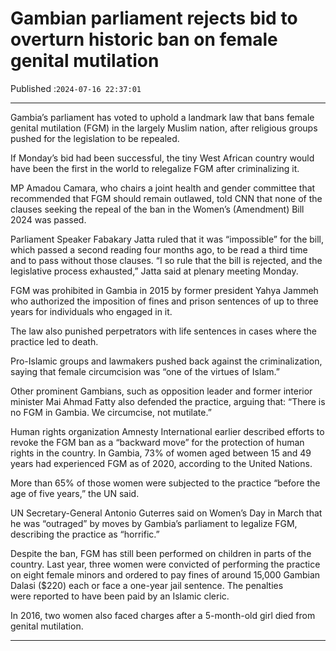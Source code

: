 # Gambian parliament rejects bid to overturn historic ban on female genital mutilation

Published :`2024-07-16 22:37:01`

---

Gambia’s parliament has voted to uphold a landmark law that bans female genital mutilation (FGM) in the largely Muslim nation, after religious groups pushed for the legislation to be repealed.

If Monday’s bid had been successful, the tiny West African country would have been the first in the world to relegalize FGM after criminalizing it.

MP Amadou Camara, who chairs a joint health and gender committee that recommended that FGM should remain outlawed, told CNN that none of the clauses seeking the repeal of the ban in the Women’s (Amendment) Bill 2024 was passed.

Parliament Speaker Fabakary Jatta ruled that it was “impossible” for the bill, which passed a second reading four months ago, to be read a third time and to pass without those clauses. “I so rule that the bill is rejected, and the legislative process exhausted,” Jatta said at plenary meeting Monday.

FGM was prohibited in Gambia in 2015 by former president Yahya Jammeh who authorized the imposition of fines and prison sentences of up to three years for individuals who engaged in it.

The law also punished perpetrators with life sentences in cases where the practice led to death.

Pro-Islamic groups and lawmakers pushed back against the criminalization, saying that female circumcision was “one of the virtues of Islam.”

Other prominent Gambians, such as opposition leader and former interior minister Mai Ahmad Fatty also defended the practice, arguing that: “There is no FGM in Gambia. We circumcise, not mutilate.”

Human rights organization Amnesty International earlier described efforts to revoke the FGM ban as a “backward move” for the protection of human rights in the country. In Gambia, 73% of women aged between 15 and 49 years had experienced FGM as of 2020, according to the United Nations.

More than 65% of those women were subjected to the practice “before the age of five years,” the UN said.

UN Secretary-General Antonio Guterres said on Women’s Day in March that he was “outraged” by moves by Gambia’s parliament to legalize FGM, describing the practice as “horrific.”

Despite the ban, FGM has still been performed on children in parts of the country. Last year, three women were convicted of performing the practice on eight female minors and ordered to pay fines of around 15,000 Gambian Dalasi ($220) each or face a one-year jail sentence. The penalties were reported to have been paid by an Islamic cleric.

In 2016, two women also faced charges after a 5-month-old girl died from genital mutilation.

---

